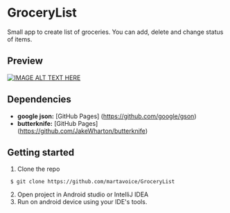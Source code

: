 # GroceryList
Small app to create list of groceries. You can add, delete and change status of items.

## Preview
[![IMAGE ALT TEXT HERE](https://drive.google.com/file/d/1pgxMIKeDQx0J3rYNnFkqKZbAoYkd5tFG/view?usp=sharing)](https://youtu.be/Ss1Q82ooPGI)

## Dependencies
* **google json:** [GitHub Pages] (https://github.com/google/gson)
* **butterknife:** [GitHub Pages] (https://github.com/JakeWharton/butterknife)

## Getting started
1. Clone the repo
```
 $ git clone https://github.com/martavoice/GroceryList
 ```
2. Open project in Android studio or IntelliJ IDEA
3. Run on android device using your IDE's tools.
